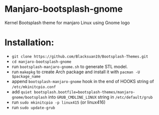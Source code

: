 # Manjaro-bootsplash-gnome
Kernel Bootsplash theme for manjaro Linux using Gnome logo

# Installation:

- `git clone https://github.com/Blacksuan19/Bootsplash-Themes.git`
- `cd manjaro-bootsplash-gnome`
- run `bootsplash-manjaro-gnome.sh` to generate STL model.
- run `makepkg` to create Arch package and install it with `pacman -U $package_name`
- append `bootsplash-manjaro-gnome` hook in the end of HOOKS string of `/etc/mkinitcpio.conf`
- add `quiet bootsplash.bootfile=bootsplash-themes/manjaro-gnome/bootsplash` into `GRUB_CMDLINE_LINUX` string in `/etc/default/grub`
- run `sudo mkinitcpio -p linux415` (or linux416)
- run `sudo update-grub`
